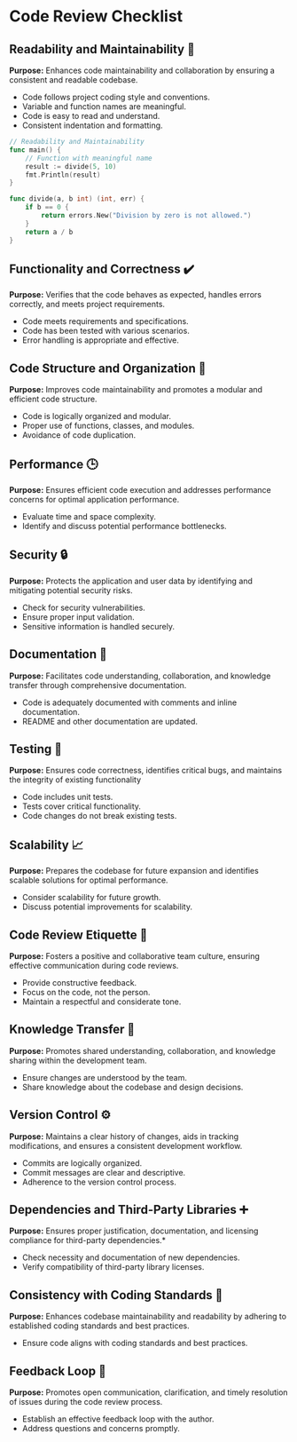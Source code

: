 
# Code Review Checklist

## Readability and Maintainability 📖

**Purpose:** Enhances code maintainability and collaboration by ensuring a consistent and readable codebase.

- Code follows project coding style and conventions.
- Variable and function names are meaningful.
- Code is easy to read and understand.
- Consistent indentation and formatting.

```go
// Readability and Maintainability
func main() {
	// Function with meaningful name
	result := divide(5, 10)
	fmt.Println(result)
}

func divide(a, b int) (int, err) {
	if b == 0 {
		return errors.New("Division by zero is not allowed.")
	}
	return a / b
}
```

## Functionality and Correctness ✔️

**Purpose:** Verifies that the code behaves as expected, handles errors correctly, and meets project requirements.

- Code meets requirements and specifications.
- Code has been tested with various scenarios.
- Error handling is appropriate and effective.

## Code Structure and Organization 🧩

**Purpose:** Improves code maintainability and promotes a modular and efficient code structure.

- Code is logically organized and modular.
- Proper use of functions, classes, and modules.
- Avoidance of code duplication.

## Performance 🕒
**Purpose:** Ensures efficient code execution and addresses performance concerns for optimal application performance.

- Evaluate time and space complexity.
- Identify and discuss potential performance bottlenecks.

## Security 🔒

**Purpose:** Protects the application and user data by identifying and mitigating potential security risks.

- Check for security vulnerabilities.
- Ensure proper input validation.
- Sensitive information is handled securely.

## Documentation 📝

**Purpose:** Facilitates code understanding, collaboration, and knowledge transfer through comprehensive documentation.

- Code is adequately documented with comments and inline documentation.
- README and other documentation are updated.

## Testing 🧪

**Purpose:** Ensures code correctness, identifies critical bugs, and maintains the integrity of existing functionality

- Code includes unit tests.
- Tests cover critical functionality.
- Code changes do not break existing tests.

## Scalability 📈

**Purpose:** Prepares the codebase for future expansion and identifies scalable solutions for optimal performance.

- Consider scalability for future growth.
- Discuss potential improvements for scalability.

## Code Review Etiquette 💬

**Purpose:** Fosters a positive and collaborative team culture, ensuring effective communication during code reviews.

- Provide constructive feedback.
- Focus on the code, not the person.
- Maintain a respectful and considerate tone.

## Knowledge Transfer 🧠

**Purpose:** Promotes shared understanding, collaboration, and knowledge sharing within the development team.

- Ensure changes are understood by the team.
- Share knowledge about the codebase and design decisions.

## Version Control ⚙️

**Purpose:** Maintains a clear history of changes, aids in tracking modifications, and ensures a consistent development workflow.

- Commits are logically organized.
- Commit messages are clear and descriptive.
- Adherence to the version control process.

## Dependencies and Third-Party Libraries ➕

**Purpose:** Ensures proper justification, documentation, and licensing compliance for third-party dependencies.*

- Check necessity and documentation of new dependencies.
- Verify compatibility of third-party library licenses.

## Consistency with Coding Standards 📏

**Purpose:** Enhances codebase maintainability and readability by adhering to established coding standards and best practices.

- Ensure code aligns with coding standards and best practices.

## Feedback Loop 🔄

**Purpose:** Promotes open communication, clarification, and timely resolution of issues during the code review process.

- Establish an effective feedback loop with the author.
- Address questions and concerns promptly.
